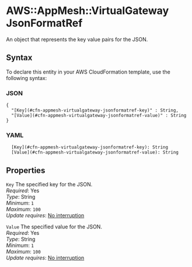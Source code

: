# AWS::AppMesh::VirtualGateway JsonFormatRef<a name="aws-properties-appmesh-virtualgateway-jsonformatref"></a>

An object that represents the key value pairs for the JSON\.

## Syntax<a name="aws-properties-appmesh-virtualgateway-jsonformatref-syntax"></a>

To declare this entity in your AWS CloudFormation template, use the following syntax:

### JSON<a name="aws-properties-appmesh-virtualgateway-jsonformatref-syntax.json"></a>

```
{
  "[Key](#cfn-appmesh-virtualgateway-jsonformatref-key)" : String,
  "[Value](#cfn-appmesh-virtualgateway-jsonformatref-value)" : String
}
```

### YAML<a name="aws-properties-appmesh-virtualgateway-jsonformatref-syntax.yaml"></a>

```
  [Key](#cfn-appmesh-virtualgateway-jsonformatref-key): String
  [Value](#cfn-appmesh-virtualgateway-jsonformatref-value): String
```

## Properties<a name="aws-properties-appmesh-virtualgateway-jsonformatref-properties"></a>

`Key` <a name="cfn-appmesh-virtualgateway-jsonformatref-key"></a>
The specified key for the JSON\.  
_Required_: Yes  
_Type_: String  
_Minimum_: `1`  
_Maximum_: `100`  
_Update requires_: [No interruption](https://docs.aws.amazon.com/AWSCloudFormation/latest/UserGuide/using-cfn-updating-stacks-update-behaviors.html#update-no-interrupt)

`Value` <a name="cfn-appmesh-virtualgateway-jsonformatref-value"></a>
The specified value for the JSON\.  
_Required_: Yes  
_Type_: String  
_Minimum_: `1`  
_Maximum_: `100`  
_Update requires_: [No interruption](https://docs.aws.amazon.com/AWSCloudFormation/latest/UserGuide/using-cfn-updating-stacks-update-behaviors.html#update-no-interrupt)
